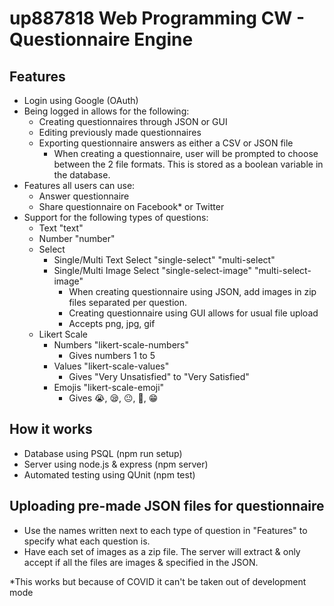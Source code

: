 # up887818 Web Programming CW - Questionnaire Engine

## Features
- Login using Google (OAuth)
- Being logged in allows for the following:
  - Creating questionnaires through JSON or GUI
  - Editing previously made questionnaires
  - Exporting questionnaire answers as either a CSV or JSON file
    - When creating a questionnaire, user will be prompted to choose between the 2 file formats. This is stored as a boolean variable in the database.
- Features all users can use:
  - Answer questionnaire
  - Share questionnaire on Facebook* or Twitter
- Support for the following types of questions:
  - Text "text"
  - Number "number"
  - Select
    - Single/Multi Text Select "single-select" "multi-select"
    - Single/Multi Image Select "single-select-image" "multi-select-image"
      - When creating questionnaire using JSON, add images in zip files separated per question.
      - Creating questionnaire using GUI allows for usual file upload
      - Accepts png, jpg, gif
  - Likert Scale
    - Numbers "likert-scale-numbers"
      - Gives numbers 1 to 5
    - Values "likert-scale-values"
      - Gives "Very Unsatisfied" to "Very Satisfied"
    - Emojis "likert-scale-emoji"
      - Gives 😭, 😪, 😐, 🙂, 😁

## How it works
- Database using PSQL (npm run setup)
- Server using node.js & express (npm server)
- Automated testing using QUnit (npm test)

## Uploading pre-made JSON files for questionnaire
- Use the names written next to each type of question in "Features" to specify what each question is.
- Have each set of images as a zip file. The server will extract & only accept if all the files are images & specified in the JSON.

*This works but because of COVID it can't be taken out of development mode
